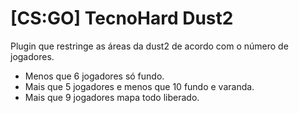# [CS:GO] TecnoHard Dust2
  Plugin que restringe as áreas da dust2 de acordo com o número de jogadores.
 
 - Menos que 6 jogadores só fundo.
 - Mais que 5 jogadores e menos que 10 fundo e varanda.
 - Mais que 9 jogadores mapa todo liberado.

